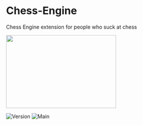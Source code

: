 # Chess-Engine
Chess Engine extension for people who suck at chess



<img src="https://images.chesscomfiles.com/uploads/v1/chess_term/277cd474-68b4-11ea-af46-77e9cb17e789.420fb3cd.5000x5000o.0f0831dd49ec.png" width="300" height="200">

![Version](https://img.shields.io/badge/version-4.5-purple.svg)
![Main](https://img.shields.io/badge/Main-Chess.Engine-yellow.svg)
